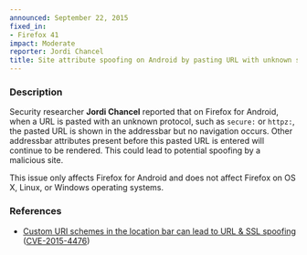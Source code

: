 ```yaml
---
announced: September 22, 2015
fixed_in:
- Firefox 41
impact: Moderate
reporter: Jordi Chancel
title: Site attribute spoofing on Android by pasting URL with unknown scheme
---
```


<h3>Description</h3>

<p>Security researcher <strong>Jordi Chancel</strong> reported that on Firefox for
Android, when a URL is pasted with an unknown protocol, such as <code>secure:</code> or
<code>httpz:</code>, the pasted URL is shown in the addressbar but no navigation occurs.
Other addressbar attributes present before this pasted URL is entered will continue to be
rendered. This could lead to potential spoofing by a malicious site. 
 </p>

<p class="note">This issue only affects Firefox for Android and does not affect Firefox on
OS X, Linux, or Windows operating systems.</p>

<h3>References</h3>

<ul>
  <li><a href="https://bugzilla.mozilla.org/show_bug.cgi?id=1162372">
        Custom URI schemes in the location bar can lead to URL & SSL spoofing</a>
(<a href="http://cve.mitre.org/cgi-bin/cvename.cgi?name=CVE-2015-4476"
class="ex-ref">CVE-2015-4476</a>)</li>
</ul>

